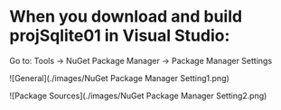 # When you download and build projSqlite01 in Visual Studio:

Go to: Tools -> NuGet Package Manager -> Package Manager Settings

![General](./images/NuGet Package Manager Setting1.png)

![Package Sources](./images/NuGet Package Manager Setting2.png)
